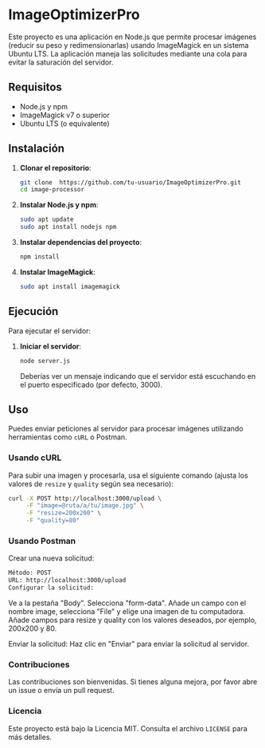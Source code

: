 # ImageOptimizerPro
 
Este proyecto es una aplicación en Node.js que permite procesar imágenes (reducir su peso y redimensionarlas) usando ImageMagick en un sistema Ubuntu LTS. La aplicación maneja las solicitudes mediante una cola para evitar la saturación del servidor.

## Requisitos

- Node.js y npm
- ImageMagick v7 o superior
- Ubuntu LTS (o equivalente)

## Instalación

1. **Clonar el repositorio**:
    ```bash
    git clone  https://github.com/tu-usuario/ImageOptimizerPro.git
    cd image-processor
    ```

2. **Instalar Node.js y npm**:
    ```bash
    sudo apt update
    sudo apt install nodejs npm
    ```

3. **Instalar dependencias del proyecto**:
    ```bash
    npm install
    ```

4. **Instalar ImageMagick**:
    ```bash
    sudo apt install imagemagick
    ```

## Ejecución

Para ejecutar el servidor:

1. **Iniciar el servidor**:
    ```bash
    node server.js
    ```

    Deberías ver un mensaje indicando que el servidor está escuchando en el puerto especificado (por defecto, 3000).

## Uso

Puedes enviar peticiones al servidor para procesar imágenes utilizando herramientas como `cURL` o Postman.

### Usando cURL

Para subir una imagen y procesarla, usa el siguiente comando (ajusta los valores de `resize` y `quality` según sea necesario):

```bash
curl -X POST http://localhost:3000/upload \
     -F "image=@ruta/a/tu/image.jpg" \
     -F "resize=200x200" \
     -F "quality=80"
```

### Usando Postman

Crear una nueva solicitud:

```bash
Método: POST
URL: http://localhost:3000/upload
Configurar la solicitud:
```

Ve a la pestaña "Body".
Selecciona "form-data".
Añade un campo con el nombre image, selecciona "File" y elige una imagen de tu computadora.
Añade campos para resize y quality con los valores deseados, por ejemplo, 200x200 y 80.

Enviar la solicitud:
Haz clic en "Enviar" para enviar la solicitud al servidor.


### Contribuciones

Las contribuciones son bienvenidas. Si tienes alguna mejora, por favor abre un issue o envía un pull request.

### Licencia

Este proyecto está bajo la Licencia MIT. Consulta el archivo `LICENSE` para más detalles.

